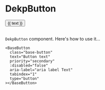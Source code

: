 # DekpButton

<script lang="ts">
  export default {
    name: 'DekpButton',
    inheritAttrs: false,
    customOptions: {}
  }
</script>

<script setup lang="ts">
import { computed } from 'vue';

const props = withDefaults(
    defineProps<{
        text: string;
        ariaLabel?: string;
        type?: 'reset' | 'submit' | 'button' | undefined;
        priority?: 'primary' | 'secondary' | 'tertiary';
        isDisabled?: boolean;
    }>(),
    {
        text: 'Default text',
        type: 'button',
        ariaLabel: undefined,
        priority: 'primary',
        isDisabled: false,
    }
);
const cssClass = computed(() => {
    let className: string;

    switch (props.priority) {
        case 'secondary':
            className = 'base-button base-button--secondary';
            break;
        case 'tertiary':
            className = 'base-button--tertiary';
            break;
        default:
            className = 'base-button base-button--primary';
            break;
    }

    return className;
});

const tabIndex = computed(() => {
    if (props.isDisabled) {
        return -1;
    }

    return undefined;
});

const ariaText = computed(() => {
    return props.ariaLabel ? props.ariaLabel : props.text;
});
</script>

<ClientOnly>
    <button
        :class="cssClass"
        :aria-label="ariaText"
        :disabled="isDisabled"
        :tabindex="tabIndex"
        :type="type"
    >
        {{ text }}
    </button>
</ClientOnly>

<link rel="stylesheet" type="text/css" href="/style.css">

<br/>
<br/>

`DekpButton` component. Here's how to use it...

```vue
<BaseButton
  class="base-button"
  text="Button text"
  priority="secondary"
  :disabled="false"
  aria-label="aria label Text"
  tabindex="1"
  type="button"
></BaseButton>
```
